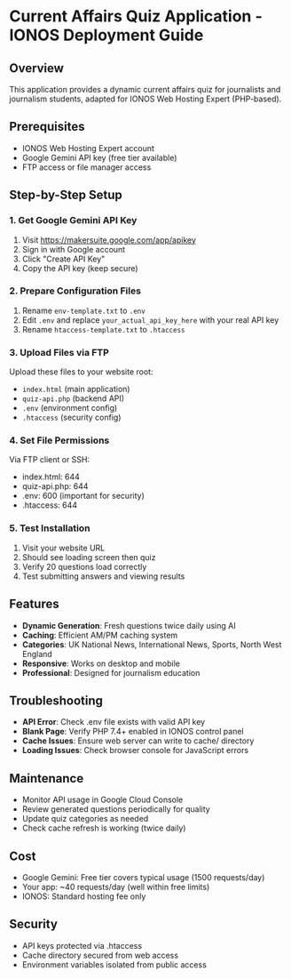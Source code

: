 # Current Affairs Quiz Application - IONOS Deployment Guide

## Overview
This application provides a dynamic current affairs quiz for journalists and journalism students, adapted for IONOS Web Hosting Expert (PHP-based).

## Prerequisites
- IONOS Web Hosting Expert account
- Google Gemini API key (free tier available)
- FTP access or file manager access

## Step-by-Step Setup

### 1. Get Google Gemini API Key
1. Visit https://makersuite.google.com/app/apikey
2. Sign in with Google account
3. Click "Create API Key"
4. Copy the API key (keep secure)

### 2. Prepare Configuration Files
1. Rename `env-template.txt` to `.env`
2. Edit `.env` and replace `your_actual_api_key_here` with your real API key
3. Rename `htaccess-template.txt` to `.htaccess`

### 3. Upload Files via FTP
Upload these files to your website root:
- `index.html` (main application)
- `quiz-api.php` (backend API)  
- `.env` (environment config)
- `.htaccess` (security config)

### 4. Set File Permissions
Via FTP client or SSH:
- index.html: 644
- quiz-api.php: 644
- .env: 600 (important for security)
- .htaccess: 644

### 5. Test Installation
1. Visit your website URL
2. Should see loading screen then quiz
3. Verify 20 questions load correctly
4. Test submitting answers and viewing results

## Features
- **Dynamic Generation**: Fresh questions twice daily using AI
- **Caching**: Efficient AM/PM caching system
- **Categories**: UK National News, International News, Sports, North West England
- **Responsive**: Works on desktop and mobile
- **Professional**: Designed for journalism education

## Troubleshooting
- **API Error**: Check .env file exists with valid API key
- **Blank Page**: Verify PHP 7.4+ enabled in IONOS control panel
- **Cache Issues**: Ensure web server can write to cache/ directory
- **Loading Issues**: Check browser console for JavaScript errors

## Maintenance
- Monitor API usage in Google Cloud Console
- Review generated questions periodically for quality
- Update quiz categories as needed
- Check cache refresh is working (twice daily)

## Cost
- Google Gemini: Free tier covers typical usage (1500 requests/day)
- Your app: ~40 requests/day (well within free limits)
- IONOS: Standard hosting fee only

## Security
- API keys protected via .htaccess
- Cache directory secured from web access
- Environment variables isolated from public access